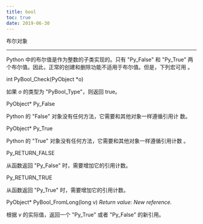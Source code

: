 ```yaml
---
title: bool
toc: true
date: 2019-06-30
---
```

布尔对象
********

Python 中的布尔值是作为整数的子类实现的。只有 "Py_False" 和 "Py_True"
两个布尔值。因此，正常的创建和删除功能不适用于布尔值。但是，下列宏可用
。

int PyBool_Check(PyObject *o)

   如果  *o*  的类型为 "PyBool_Type"，则返回 true。

PyObject* Py_False

   Python 的  "False" 对象没有任何方法，它需要和其他对象一样遵循引用计
   数。

PyObject* Py_True

   Python 的 "True" 对象没有任何方法，它需要和其他对象一样遵循引用计数
   。

Py_RETURN_FALSE

   从函数返回 "Py_False" 时，需要增加它的引用计数。

Py_RETURN_TRUE

   从函数返回 "Py_True" 时，需要增加它的引用计数。

PyObject* PyBool_FromLong(long v)
    *Return value: New reference.*

   根据 *v* 的实际值，返回一个 "Py_True" 或者 "Py_False" 的新引用。

